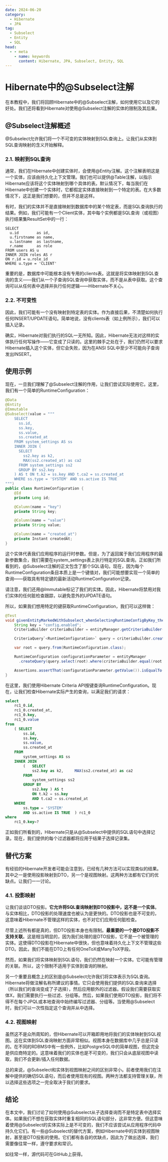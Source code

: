 ```yaml
---
date: 2024-06-20
category:
  - Hibernate
  - JPA
tag:
  - Subselect
  - Entity
  - SQL
head:
  - - meta
    - name: keywords
      content: Hibernate, JPA, Subselect, Entity, SQL
---
```

# Hibernate中的@Subselect注解

在本教程中，我们将回顾Hibernate中的@Subselect注解，如何使用它以及它的好处。我们还将看到Hibernate对使用@Subselect注解的实体的限制及其后果。

## @Subselect注解概述

@Subselect允许我们将一个不可变的实体映射到SQL查询上。让我们从实体到SQL查询映射的含义开始解释。

### 2.1. 映射到SQL查询
通常，我们在Hibernate中创建实体时，会使用@Entity注解。这个注解表明这是一个实体，应该由持久化上下文管理。我们也可以提供@Table注解，以指示Hibernate应该将这个实体映射到哪个具体的表。默认情况下，每当我们在Hibernate中创建一个实体时，它都假定实体直接映射到一个特定的表。在大多数情况下，这正是我们想要的，但并不总是这样。

有时，我们的实体并不是直接映射到数据库中的某个特定表，而是SQL查询执行的结果。例如，我们可能有一个Client实体，其中每个实例都是SQL查询（或视图）执行结果集ResultSet中的一行：

```
SELECT
  u.id        as id,
  u.firstname as name,
  u.lastname  as lastname,
  r.name      as role
FROM users AS u
INNER JOIN roles AS r
ON r.id = u.role_id
WHERE u.type = 'CLIENT'
```

重要的是，数据库中可能根本没有专用的clients表。这就是将实体映射到SQL查询的含义——我们从一个子查询SQL查询中获取实体，而不是从表中获取。这个查询可以从任何表中选择并执行任何逻辑——Hibernate不关心。

### 2.2. 不可变性
因此，我们可能有一个没有映射到特定表的实体。作为直接后果，不清楚如何执行任何INSERT/UPDATE语句。简单地说，没有clients表（如上例所示），我们可以插入记录。

确实，Hibernate对我们执行的SQL一无所知。因此，Hibernate无法对这样的实体执行任何写操作——它变成了只读的。这里的棘手之处在于，我们仍然可以要求Hibernate插入这个实体，但它会失败，因为在ANSI SQL中至少不可能向子查询发出INSERT。

## 使用示例
现在，一旦我们理解了@Subselect注解的作用，让我们尝试实际使用它。这里，我们有一个简单的RuntimeConfiguration：

```java
@Data
@Entity
@Immutable
@Subselect(value = """
    SELECT
      ss.id,
      ss.key,
      ss.value,
      ss.created_at
    FROM system_settings AS ss
    INNER JOIN (
      SELECT
        ss2.key as k2,
        MAX(ss2.created_at) as ca2
      FROM system_settings ss2
      GROUP BY ss2.key
    ) AS t ON t.k2 = ss.key AND t.ca2 = ss.created_at
    WHERE ss.type = 'SYSTEM' AND ss.active IS TRUE
""")
public class RuntimeConfiguration {
    @Id
    private Long id;

    @Column(name = "key")
    private String key;

    @Column(name = "value")
    private String value;

    @Column(name = "created_at")
    private Instant createdAt;
}

```
这个实体代表我们应用程序的运行时参数。但是，为了返回属于我们应用程序的最新参数集合，我们需要在system_settings表上执行特定的SQL查询。正如我们所看到的，@Subselect注解的正文包含了那个SQL语句。现在，因为每个RuntimeConfiguration条目本质上是一个键值对，我们可能想要实现一个简单的查询——获取具有特定键的最新活动RuntimeConfiguration记录。

请注意，我们还用@Immutable标记了我们的实体。因此，Hibernate将禁用对我们实体的任何脏检查跟踪，以避免意外的UPDATE语句。

所以，如果我们想用特定的键获取RuntimeConfiguration，我们可以这样做：

```java
@Test
void givenEntityMarkedWithSubselect_whenSelectingRuntimeConfigByKey_thenSelectedSuccessfully() {
    String key = "config.enabled";
    CriteriaBuilder criteriaBuilder = entityManager.getCriteriaBuilder();

    CriteriaQuery`<RuntimeConfiguration>` query = criteriaBuilder.createQuery(RuntimeConfiguration.class);

    var root = query.from(RuntimeConfiguration.class);

    RuntimeConfiguration configurationParameter = entityManager
      .createQuery(query.select(root).where(criteriaBuilder.equal(root.get("key"), key))).getSingleResult();

    Assertions.assertThat(configurationParameter.getValue()).isEqualTo("true");
}
```

在这里，我们使用Hibernate Criteria API按键查询RuntimeConfiguration。现在，让我们检查Hibernate实际产生的查询，以满足我们的请求：

```sql
select
    rc1_0.id,
    rc1_0.created_at,
    rc1_0.key,
    rc1_0.value
from
    ( SELECT
        ss.id,
        ss.key,
        ss.value,
        ss.created_at
    FROM
        system_settings AS ss
    INNER JOIN
        (   SELECT
            ss2.key as k2,     MAX(ss2.created_at) as ca2
        FROM
            system_settings ss2
        GROUP BY
            ss2.key ) AS t
            ON t.k2 = ss.key
            AND t.ca2 = ss.created_at
    WHERE
        ss.type = 'SYSTEM'
        AND ss.active IS TRUE  ) rc1_0
where
    rc1_0.key=?
```

正如我们所看到的，Hibernate只是从@Subselect中提供的SQL语句中选择记录。现在，我们提供的每个过滤器都将应用于结果子选择记录集。

## 替代方案
有经验的Hibernate开发者可能会注意到，已经有几种方法可以实现类似的结果。其中之一是使用投影映射到DTO，另一个是视图映射。这两种方法都有它们的优缺点。让我们一一讨论。

### 4.1. 投影映射
让我们谈谈DTO投影。**它允许将SQL查询映射到DTO投影中，这不是一个实体**。与实体相比，DTO投影的处理速度也被认为是更快的。DTO投影也是不可变的，这意味着Hibernate不管理这样的实体，也不对它们应用任何脏检查。

尽管上述所有都是真的，但DTO投影本身也有限制。**最重要的一个是DTO投影不支持关联**。这是相当明显的，因为我们处理的是DTO投影，它不是一个被管理的实体。这使得DTO投影在Hibernate中很快，但也意味着持久化上下文不管理这些DTO。因此，我们不能在DTO上有任何OneToX或ManyToX字段。

然而，如果我们将实体映射到SQL语句，我们仍然在映射一个实体。它可能有管理的关联。所以，这个限制不适用于实体到查询的映射。

另一个重要且概念上的区别是@Subselect允许我们将实体表示为SQL查询。Hibernate将做注解名称所建议的事情。它只会使用我们提供的SQL查询来选择（所以我们的查询变成了子选择），然后应用额外的过滤器。假设我们需要获取实体X，我们需要执行一些过滤、分组等。然后，如果我们使用DTO投影，我们将不得不在每个JPQL或本地查询中始终编写过滤器、分组等。当使用@Subselect时，我们可以一次性指定这个查询并从中选择。

### 4.2. 视图映射
虽然这不是众所周知的，但Hibernate可以开箱即用地将我们的实体映射到SQL视图。这在实体到SQL查询映射方面非常相似。视图本身在数据库中几乎总是只读的。在不同的RDBMS中有一些例外，比如PostgreSQL中的简单视图，但这完全是供应商特定的。这意味着我们的实体也是不可变的，我们只会从底层视图中读取，我们不会更新/插入任何数据。

总的来说，@Subselect和实体到视图映射之间的区别非常小。前者使用我们在注解中提供的确切SQL语句，而后者使用现有的视图。两种方法都支持管理关联，所以选择这些选项之一完全取决于我们的要求。

## 结论
在本文中，我们讨论了如何使用@Subselect从子选择查询而不是特定表中选择实体。如果我们不想在获取实体时重复相同的SQL语句部分，这非常方便。但这意味着使用@Subselect的实体实际上是不可变的，我们不应该尝试从应用程序代码中持久化它们。有一些@Subselect的替代方案，例如Hibernate中的实体到视图映射，甚至是DTO投影的使用。它们都有各自的优缺点，因此为了做出选择，我们需要像往常一样，遵守要求和常识。

如往常一样，源代码可在GitHub上获得。